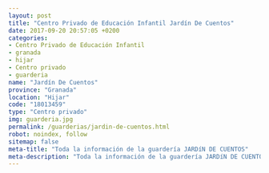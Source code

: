 ```yaml
---
layout: post
title: "Centro Privado de Educación Infantil Jardín De Cuentos"
date: 2017-09-20 20:57:05 +0200
categories:
- Centro Privado de Educación Infantil
- granada
- hijar
- Centro privado
- guarderia
name: "Jardín De Cuentos"
province: "Granada"
location: "Hijar"
code: "18013459"
type: "Centro privado"
img: guarderia.jpg
permalink: /guarderias/jardin-de-cuentos.html
robot: noindex, follow
sitemap: false
meta-title: "Toda la información de la guardería JARDíN DE CUENTOS"
meta-description: "Toda la información de la guardería JARDíN DE CUENTOS"
---
```

